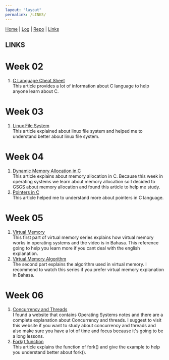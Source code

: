 ```yaml
---
layout: "layout"
permalink: /LINKS/
---
```


[Home](https://hafidzsulistyan.github.io/os212/) | [Log](https://hafidzsulistyan.github.io/os212/TXT/mylog.txt) | [Repo](https://github.com/hafidzsulistyan/os212) | [Links](.)

## LINKS
# Week 02
1. [C Language Cheat Sheet](https://developerinsider.co/c-programming-language-cheat-sheet/)<br>
   This article provides a lot of information about C language to help anyone learn about C.

# Week 03
1. [Linux File System](https://www.linux.com/training-tutorials/linux-filesystem-explained/)<br>
   This article explained about linux file system and helped me to understand better about linux file system.

# Week 04
1. [Dynamic Memory Allocation in C](https://www.geeksforgeeks.org/dynamic-memory-allocation-in-c-using-malloc-calloc-free-and-realloc/)<br>
   This article explains about memory allocation in C. Because this week in operating systems we learn about memory allocation so I decided to GSGS about memory allocation and found this article to help me study.
2. [Pointers in C](https://www.guru99.com/c-pointers.html)<br>
   This article helped me to understand more about pointers in C language.

# Week 05
1. [Virtual Memory](https://youtu.be/M8M4M6NSmeA)<br>
   This first part of virtual memory series explains how virtual memory works in operating systems and the video is in Bahasa. This reference going to help you learn more if you cant deal with the english explanation.
2. [Virtual Memory Algorithm](https://youtu.be/xpwRadrF0Ns)<br>
   The second part explains the algorithm used in virtual memory. I recommend to watch this series if you prefer virtual memory explanation in Bahasa.

# Week 06
1. [Concurrency and Threads](https://applied-programming.github.io/Operating-Systems-Notes/3-Threads-and-Concurrency/)<br>
   I found a website that contains Operating Systems notes and there are a complete explanation about Concurrency and threads. I suggest to visit this website if you want to study about concurrency and threads and also make sure you have a lot of time and focus because it's going to be a long lessons.
2. [Fork() function](https://www.thegeekstuff.com/2012/05/c-fork-function/)<br>
   This article explains the function of fork() and give the example to help you understand better about fork(). 

